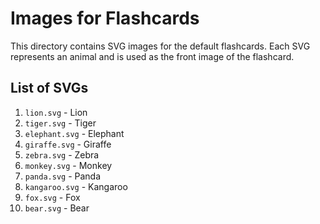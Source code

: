 # Images for Flashcards

This directory contains SVG images for the default flashcards. Each SVG represents an animal and is used as the front image of the flashcard.

## List of SVGs

1. `lion.svg` - Lion
2. `tiger.svg` - Tiger
3. `elephant.svg` - Elephant
4. `giraffe.svg` - Giraffe
5. `zebra.svg` - Zebra
6. `monkey.svg` - Monkey
7. `panda.svg` - Panda
8. `kangaroo.svg` - Kangaroo
9. `fox.svg` - Fox
10. `bear.svg` - Bear
